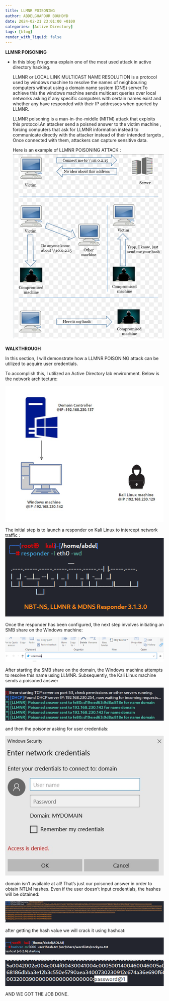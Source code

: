 ```yaml
---
title: LLMNR POISONING
author: ABDELGHAFOUR BOUHDYD
date: 2024-02-21 23:01:00 +0100
categories: [Active Directory]
tags: [blog]
render_with_liquid: false
---
```

**LLMNR  POISONING**
  - In this blog  i'm  gonna explain one of the most used attack in active directory hacking.

    LLMNR  or LOCAL LINK MULTICAST NAME RESOLUTION  is a protocol used by windows machine to resolve the names of neighbouring computers without using a domain name system (DNS) server.To achieve this the windows machine sends multicast queries over local networks asking if any specific computers with certain names exist and whether any have responded with their IP addresses when queried by LLMNR.

    LLMNR poisoning is a man-in-the-middle (MITM) attack that exploits this protocol.An attacker send a poisned answer to the victim machine , forcing computers that ask for LLMNR information instead to communicate directly with the attacker instead of their intended targets , Once connected with them, attackers can capture sensitive data.
    
    Here is an example of LLMNR POISONING ATTACK :
    ![Alt text](../media/image.png)


**WALKTHROUGH**

In this section, I will demonstrate how a LLMNR POISONING attack can be utilized to acquire user credentials.


To accomplish this, I utilized an Active Directory lab environment. Below is the network architecture:

![Alt text](../media/iamge4.jpg)



The initial step is to launch a responder on Kali Linux to intercept network traffic :
![Alt text](../media/responder.png)

Once the responder has been configured, the next step involves initiating an SMB share on the Windows machine:

![Alt text](../media/share.png)

After starting  the SMB share on the domain, the Windows machine attempts to resolve this name using LLMNR. Subsequently, the Kali Linux machine sends a poisoned answer

![Alt text](../media/poisned.jpg)

and then  the poisoner asking for user credentials:

![Alt text](../media/msg.jpg)

domain isn’t available at all! That’s just our poisoned answer in order to obtain NTLM hashes. Even if the user doesn’t input credentials, the hashes will be obtained:

![Alt text](../media/hash.jpg)

after getting the hash value we will crack it using hashcat:

![Alt text](../media/crack.png)

![Alt text](../media/password.png)

AND  WE GOT THE JOB DONE.